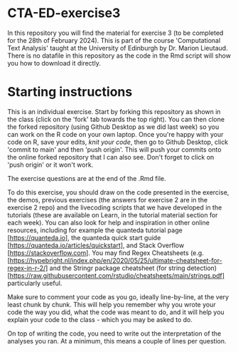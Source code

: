 # CTA-ED-exercise3
In this repository you will find the material for exercise 3 (to be completed for the 28th of February 2024). This is part of the course 'Computational Text Analysis' taught at the University of Edinburgh by Dr. Marion Lieutaud. There is no datafile in this repository as the code in the Rmd script will show you how to download it directly.

# Starting instructions

This is an individual exercise. Start by forking this repository as shown in the class (click on the 'fork' tab towards the top right). You can then clone the forked repository (using Github Desktop as we did last week) so you can work on the R code on your own laptop. Once you're happy with your code on R, save your edits, *knit your code*, then go to Github Desktop, click 'commit to main' and then 'push origin'. This will push your commits onto the online forked repository that I can also see. Don't forget to click on 'push origin' or it won't work.

The exercise questions are at the end of the .Rmd file. 

To do this exercise, you should draw on the code presented in the exercise, the demos, previous exercises (the answers for exercise 2 are in the exercise 2 repo) and the livecoding scripts that we have developed in the tutorials (these are available on Learn, in the tutorial material section for each week). You can also look for help and inspiration in other online resources, including for example the quanteda tutorial page [https://quanteda.io], the quanteda quick start guide [https://quanteda.io/articles/quickstart], and Stack Overflow [https://stackoverflow.com]. You may find Regex Cheatsheets (e.g. [https://hypebright.nl/index.php/en/2020/05/25/ultimate-cheatsheet-for-regex-in-r-2/] and the Stringr package cheatsheet (for string detection) [https://raw.githubusercontent.com/rstudio/cheatsheets/main/strings.pdf] particularly useful.

Make sure to comment your code as you go, ideally line-by-line, at the very least chunk by chunk. This will help you remember why you wrote your code the way you did, what the code was meant to do, and it will help you explain your code to the class - which you may be asked to do.

On top of writing the code, you need to write out the interpretation of the analyses you ran. At a minimum, this means a couple of lines per question.
